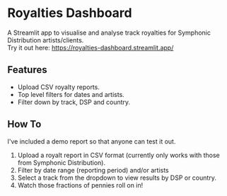 # Royalties Dashboard

A Streamlit app to visualise and analyse track royalties for Symphonic Distribution artists/clients.   
Try it out here: https://royalties-dashboard.streamlit.app/

## Features

- Upload CSV royalty reports.  
- Top level filters for dates and artists.
- Filter down by track, DSP and country.  

## How To

I've included a demo report so that anyone can test it out.

1. Upload a royalt report in CSV format (currently only works with those from Symphonic Distribution).
2. Filter by date range (reporting period) and/or artists
3. Select a track from the dropdown to view results by DSP or country.
4. Watch those fractions of pennies roll on in!